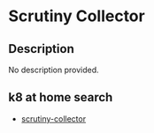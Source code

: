 # Scrutiny Collector

## Description

No description provided.

## k8 at home search

- [scrutiny-collector](https://nanne.dev/k8s-at-home-search/#/scrutiny-collector)
